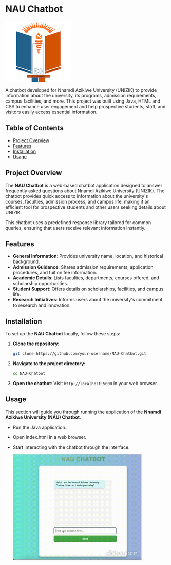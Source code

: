 # NAU Chatbot
![UNIZIK](Unizik.png "Unizik")

A chatbot developed for Nnamdi Azikiwe University (UNIZIK) to provide information about the university, its programs, admission requirements, campus facilities, and more. This project was built using Java, HTML and CSS to enhance user engagement and help prospective students, staff, and visitors easily access essential information.

## Table of Contents
- [Project Overview](#project-overview)
- [Features](#features)
- [Installation](#installation)
- [Usage](#usage)


## Project Overview

The **NAU Chatbot** is a web-based chatbot application designed to answer frequently asked questions about Nnamdi Azikiwe University (UNIZIK). The chatbot provides quick access to information about the university's courses, faculties, admission process, and campus life, making it an efficient tool for prospective students and other users seeking details about UNIZIK.

This chatbot uses a predefined response library tailored for common queries, ensuring that users receive relevant information instantly.

## Features

- **General Information**: Provides university name, location, and historical background.
- **Admission Guidance**: Shares admission requirements, application procedures, and tuition fee information.
- **Academic Details**: Lists faculties, departments, courses offered, and scholarship opportunities.
- **Student Support**: Offers details on scholarships, facilities, and campus life.
- **Research Initiatives**: Informs users about the university's commitment to research and innovation.

## Installation

To set up the **NAU Chatbot** locally, follow these steps:

1. **Clone the repository**:
    ```bash
    git clone https://github.com/your-username/NAU-Chatbot.git
    ```

2. **Navigate to the project directory:**:
    ```bash
    cd NAU-Chatbot
    ```
    
3. **Open the chatbot**: Visit `http://localhost:5000` in your web browser.

## Usage

This section will guide you through running the application of the **Nnamdi Azikiwe University (NAU) Chatbot**.

- Run the Java application.
- Open index.html in a web browser.
- Start interacting with the chatbot through the interface.

  ![Chatbot](Chatbot.gif)



